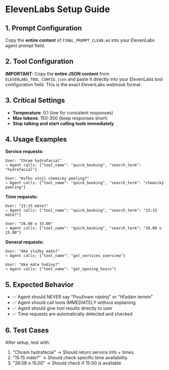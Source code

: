 # ElevenLabs Setup Guide

## 1. Prompt Configuration
Copy the **entire content** of `FINAL_PROMPT_CLEAN.md` into your ElevenLabs agent prompt field.

## 2. Tool Configuration  
**IMPORTANT**: Copy the **entire JSON content** from `ELEVENLABS_TOOL_CONFIG.json` and paste it directly into your ElevenLabs tool configuration field. This is the exact ElevenLabs webhook format.

## 3. Critical Settings
- **Temperature**: 0.1 (low for consistent responses)
- **Max tokens**: 150-300 (keep responses short)
- **Stop talking and start calling tools immediately**

## 4. Usage Examples

**Service requests:**
```
User: "Chcem hydrafacial"
→ Agent calls: {"tool_name": "quick_booking", "search_term": "hydrafacial"}

User: "Koľko stojí chemický peeling?"  
→ Agent calls: {"tool_name": "quick_booking", "search_term": "chemický peeling"}
```

**Time requests:**
```
User: "15:15 máte?"
→ Agent calls: {"tool_name": "quick_booking", "search_term": "15:15 máte?"}

User: "26.08 o 15.00"
→ Agent calls: {"tool_name": "quick_booking", "search_term": "26.08 o 15.00"}
```

**General requests:**
```
User: "Aké služby máte?"
→ Agent calls: {"tool_name": "get_services_overview"}

User: "Aké máte hodiny?"
→ Agent calls: {"tool_name": "get_opening_hours"}
```

## 5. Expected Behavior
- ✅ Agent should NEVER say "Používam nástroj" or "Hľadám termín"
- ✅ Agent should call tools IMMEDIATELY without explaining
- ✅ Agent should give tool results directly to user
- ✅ Time requests are automatically detected and checked

## 6. Test Cases
After setup, test with:
1. "Chcem hydrafacial" → Should return service info + times
2. "15:15 máte?" → Should check specific time availability  
3. "26.08 o 15.00" → Should check if 15:00 is available